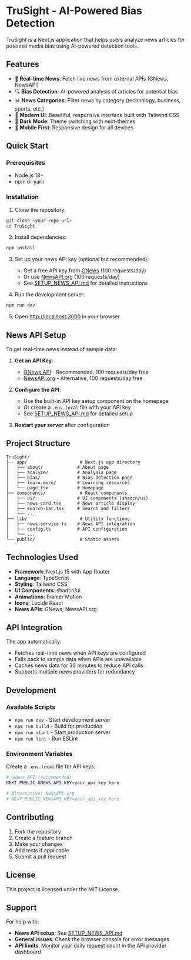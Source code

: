 # TruSight - AI-Powered Bias Detection

TruSight is a Next.js application that helps users analyze news articles for potential media bias using AI-powered detection tools.

## Features

- 📰 **Real-time News**: Fetch live news from external APIs (GNews, NewsAPI)
- 🔍 **Bias Detection**: AI-powered analysis of articles for potential bias
- 📊 **News Categories**: Filter news by category (technology, business, sports, etc.)
- 🎨 **Modern UI**: Beautiful, responsive interface built with Tailwind CSS
- 🌙 **Dark Mode**: Theme switching with next-themes
- 📱 **Mobile First**: Responsive design for all devices

## Quick Start

### Prerequisites

- Node.js 18+ 
- npm or yarn

### Installation

1. Clone the repository:
```bash
git clone <your-repo-url>
cd TruSight
```

2. Install dependencies:
```bash
npm install
```

3. Set up your news API key (optional but recommended):
   - Get a free API key from [GNews](https://gnews.io/) (100 requests/day)
   - Or use [NewsAPI.org](https://newsapi.org/) (100 requests/day)
   - See [SETUP_NEWS_API.md](./SETUP_NEWS_API.md) for detailed instructions

4. Run the development server:
```bash
npm run dev
```

5. Open [http://localhost:3000](http://localhost:3000) in your browser

## News API Setup

To get real-time news instead of sample data:

1. **Get an API Key**:
   - [GNews API](https://gnews.io/) - Recommended, 100 requests/day free
   - [NewsAPI.org](https://newsapi.org/) - Alternative, 100 requests/day free

2. **Configure the API**:
   - Use the built-in API key setup component on the homepage
   - Or create a `.env.local` file with your API key
   - See [SETUP_NEWS_API.md](./SETUP_NEWS_API.md) for detailed setup

3. **Restart your server** after configuration

## Project Structure

```
TruSight/
├── app/                    # Next.js app directory
│   ├── about/             # About page
│   ├── analyze/           # Analysis page
│   ├── bias/              # Bias detection page
│   ├── learn-more/        # Learning resources
│   └── page.tsx           # Homepage
├── components/             # React components
│   ├── ui/                # UI components (shadcn/ui)
│   ├── news-card.tsx      # News article display
│   ├── search-bar.tsx     # Search and filters
│   └── ...
├── lib/                    # Utility functions
│   ├── news-service.ts    # News API integration
│   ├── config.ts          # API configuration
│   └── ...
└── public/                 # Static assets
```

## Technologies Used

- **Framework**: Next.js 15 with App Router
- **Language**: TypeScript
- **Styling**: Tailwind CSS
- **UI Components**: shadcn/ui
- **Animations**: Framer Motion
- **Icons**: Lucide React
- **News APIs**: GNews, NewsAPI.org

## API Integration

The app automatically:
- Fetches real-time news when API keys are configured
- Falls back to sample data when APIs are unavailable
- Caches news data for 30 minutes to reduce API calls
- Supports multiple news providers for redundancy

## Development

### Available Scripts

- `npm run dev` - Start development server
- `npm run build` - Build for production
- `npm run start` - Start production server
- `npm run lint` - Run ESLint

### Environment Variables

Create a `.env.local` file for API keys:

```bash
# GNews API (recommended)
NEXT_PUBLIC_GNEWS_API_KEY=your_api_key_here

# Alternative: NewsAPI.org
# NEXT_PUBLIC_NEWSAPI_KEY=your_api_key_here
```

## Contributing

1. Fork the repository
2. Create a feature branch
3. Make your changes
4. Add tests if applicable
5. Submit a pull request

## License

This project is licensed under the MIT License.

## Support

For help with:
- **News API setup**: See [SETUP_NEWS_API.md](./SETUP_NEWS_API.md)
- **General issues**: Check the browser console for error messages
- **API limits**: Monitor your daily request count in the API provider dashboard
